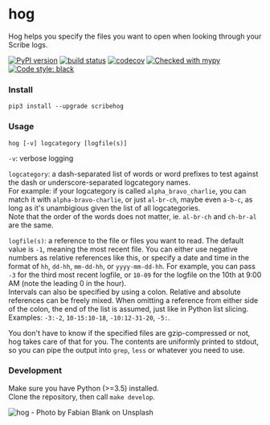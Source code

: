 # hog

Hog helps you specify the files you want to open when looking through your Scribe logs.

[![PyPI version](https://badge.fury.io/py/scribehog.svg)](https://badge.fury.io/py/scribehog)
[![build status](https://api.travis-ci.com/endreymarcell/hog.svg?branch=master)](https://travis-ci.com/endreymarcell/hog)
[![codecov](https://codecov.io/gh/endreymarcell/hog/branch/master/graph/badge.svg)](https://codecov.io/gh/endreymarcell/hog)
[![Checked with mypy](http://www.mypy-lang.org/static/mypy_badge.svg)](http://mypy-lang.org/)
[![Code style: black](https://img.shields.io/badge/code%20style-black-000000.svg)](https://github.com/ambv/black)


### Install

```pip3 install --upgrade scribehog```

### Usage

```hog [-v] logcategory [logfile(s)]```

`-v`: verbose logging

`logcategory`: a dash-separated list of words or word prefixes to test against the dash or underscore-separated logcategory names.  
For example: if your logcategory is called `alpha_bravo_charlie`, you can match it with `alpha-bravo-charlie`, or just `al-br-ch`, maybe even `a-b-c`, as long as it's unambigious given the list of all logcategories.  
Note that the order of the words does not matter, ie. `al-br-ch` and `ch-br-al` are the same.  

`logfile(s)`: a reference to the file or files you want to read. The default value is `-1`, meaning the most recent file. You can either use negative numbers as relative references like this, or specify a date and time in the format of `hh`, `dd-hh`, `mm-dd-hh`, or `yyyy-mm-dd-hh`. For example, you can pass `-3` for the third most recent logfile, or `10-09` for the logfile on the 10th at 9:00 AM (note the leading 0 in the hour).  
Intervals can also be specified by using a colon. Relative and absolute references can be freely mixed. When omitting a reference from either side of the colon, the end of the list is assumed, just like in Python list slicing. Examples: `-3:-2`, `10-15:10-18`, `-10:12-31-20`, `-5:`.  

You don't have to know if the specified files are gzip-compressed or not, hog takes care of that for you. The contents are uniformly printed to stdout, so you can pipe the output into `grep`, `less` or whatever you need to use.  

### Development

Make sure you have Python (>=3.5) installed.  
Clone the repository, then call `make develop`.  

![hog - Photo by Fabian Blank on Unsplash](hog.jpg)
